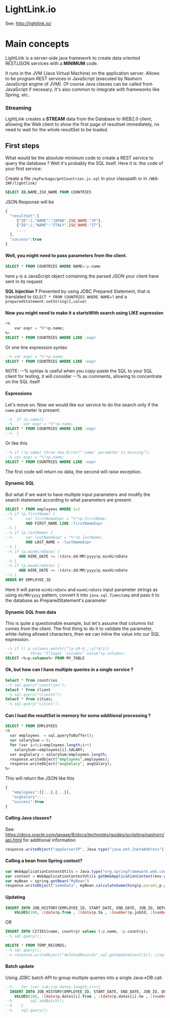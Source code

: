 # LightLink.io

See: http://lightlink.io/

# Main concepts
LightLink is a server-side java framework to create data oriented REST/JSON services with a **MINIMUM** code.

It runs in the JVM (Java Virtual Machine) on the application server. Allows to be program REST services in JavaScript (executed by Nashorn JavaScript engine of JVM). Of course Java classes can be called from JavaScript if necesary. It's also common to integrate with frameworks like Spring, etc..

### Streaming
LightLink creates a **STREAM** data from the Database to WEB2.0 client, allowing the Web client to show the first page of resultset immediately, no need to wait for the whole resultSet to be loaded.

## First steps

What would be the absolute minimum code to create a REST service to query the database ? Well it's probably the SQL itself. Here it is: the code of your first service:

Create a file `/myPackage/getCountries.js.sql` in your classpath or in `/WEB-INF/lightlink/`
```SQL
SELECT ID,NAME,ISO_NAME FROM COUNTRIES
```
JSON Response will be 
```javascript
{
  "resultSet":[
     {"ID":1,"NAME":"JAPAN",ISO_NAME:"JP"},
     {"ID":2,"NAME":"ITALY",ISO_NAME:"IT"},
     ....
  ],
  "success":true
}
```

#### Well, you might need to pass parameters from the client. 

```SQL
SELECT * FROM COUNTRIES WHERE NAME=:p.name
```
here `p` is a JavaScript object containing the parsed JSON your client have sent in its request

**SQL Injection ?** Prevented by using JDBC Prepared Statement, that is translated to `SELECT * FROM COUNTRIES WHERE NAME=?` and a `preparedStatement.setString(1,value)`

#### Now you might need to make it a startsWith search using LIKE expression
```SQL
<%
    var expr = "%"+p.name;
%>
SELECT * FROM COUNTRIES WHERE LIKE :expr
```
Or one line expression syntax
```SQL
--% var expr = "%"+p.name;
SELECT * FROM COUNTRIES WHERE LIKE :expr
```

NOTE: --%  syntax is useful when you copy-paste the SQL to your SQL client for testing, it will consider --% as comments, allowing to concentrate on the SQL itself

#### Expressions
Let's move on. Now we would like our service to do the search only if the `name` parameter is present:

```SQL
--%  if (p.name){
--%     var expr = "%"+p.name;
SELECT * FROM COUNTRIES WHERE LIKE :expr
--%  }
```
Or like this
```SQL
--% if (!p.name) throw new Error("'name' parameter is missing");
--% var expr = "%"+p.name;
SELECT * FROM COUNTRIES WHERE LIKE :expr
```

The first code will return no data, the second will raise exception.

#### Dynamic SQL
But what if we want to have multiple input parameters and modify the search statement according to what parameters are present:
```SQL
SELECT * FROM employees WHERE 1=1
--% if (p.firstName) {
--%      var firstNameExpr = "%"+p.firstName;
         AND FIRST_NAME LIKE :firstNameExpr
--% }
--% if (p.lastName) {
--%      var lastNameExpr = "%"+p.lastName;
         AND LAST_NAME = :lastNameExpr
--% }
--% if (p.minHireDate) {
      AND HIRE_DATE >= :(date.dd/MM/yyyy)p.minHireDate
--% }
--% if (p.maxHireDate) {
      AND HIRE_DATE <= :(date.dd/MM/yyyy)p.maxHireDate
--% }
ORDER BY EMPLOYEE_ID
```
Here it will parse `minHireDate` and `maxHireDate` input parameter strings as using `dd/MM/yyyy` pattern, convert it into `java.sql.Timestamp` and pass it to the database as PreparedStatement's parameter


#### Dynamic SQL from data
This is quite a questionable example, but let's assume that columns list comes from the client. The first thing to do it to validate the parameter, white-listing allowed characters, then we can inline the value into our SQL expression. 
```sql
--% if (! p.columns.match(/^[a-z0-9_,\s]*$/i))
--%        throw "Illegal 'columns' value"+p.columns;
SELECT <%=p.columns%> FROM MY_TABLE
```

#### Ok, but how can I have multiple queries in a single service ? 
```SQL
Select * from countries
--% sql.query("countries");
Select * from client
--% sql.query("clients");
Select * from cities;
--% sql.query("cities");
```

#### Can I load the resultSet in memory for some additional processing ? 
```sql
SELECT * FROM EMPLOYEES
<% 
  var employees  = sql.queryToBuffer();
  var salarySum = 0;
  for (var i=0;i<employees.length;i++)
    salarySum+=employees[i].SALARY;
  var avgSalary = salarySum/employees.length;
  response.writeObject("employees",employees);
  response.writeObject("avgSalary", avgSalary);
%>
```
This will return the JSON like this
```javascript
{
   "employees":[{...},{...}],
   "avgSalary":...
   "success":true
}
```

#### Calling Java classes?
See: https://docs.oracle.com/javase/8/docs/technotes/guides/scripting/nashorn/api.html for additional information

```javascript
response.writeObject("appServerIP", Java.type("java.net.Inet4Address").getLocalHost().getHostAddress());
``` 

#### Calling a bean from Spring context?
```javascript
var WebApplicationContextUtils = Java.type("org.springframework.web.context.support.WebApplicationContextUtils")
var context = WebApplicationContextUtils.getWebApplicationContext(env.getSession().getServletContext());
var myBean = spring.getBean("MyBean")
response.writeObject("someData", myBean.calculateSomething(p.param1,p.param2));
``` 

#### Updating 
```SQL
INSERT INTO JOB_HISTORY(EMPLOYEE_ID, START_DATE, END_DATE, JOB_ID, DEPARTMENT_ID)
    VALUES(100, :(date)p.from , :(date)p.to , :(number)p.jobId, :(number)p.deptId)
```
OR 
```SQL
INSERT INTO CITIES(name, country) values (:p.name, :p.country);
--% sql.query();

DELETE * FROM TEMP_RECORDS;
--% sql.query();
--% response.writeObject("deletedRecords",sql.getUpdateCount(1)); //optional
```
#### Batch update

Using JDBC batch API to group multiple queries into a single Java->DB call.
```SQL
--%    for (var i=0;i<p.dates.length;i++){
  INSERT INTO JOB_HISTORY(EMPLOYEE_ID, START_DATE, END_DATE, JOB_ID, DEPARTMENT_ID)
    VALUES(100, :(date)p.dates[i].from , :(date)p.dates[i].to , :(number)p.dates[i].jobId, :(number)p.dates[i].deptId)
--%        sql.addBatch();
--%    }
--%    sql.query();
```
